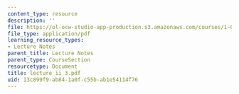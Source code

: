 ```yaml
---
content_type: resource
description: ''
file: https://ol-ocw-studio-app-production.s3.amazonaws.com/courses/1-033-mechanics-of-material-systems-an-energy-approach-fall-2003/13c899f9ab841a0fc55bab1e54114f76_lecture_ii_3.pdf
file_type: application/pdf
learning_resource_types:
- Lecture Notes
parent_title: Lecture Notes
parent_type: CourseSection
resourcetype: Document
title: lecture_ii_3.pdf
uid: 13c899f9-ab84-1a0f-c55b-ab1e54114f76
---
```

